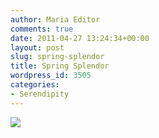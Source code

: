 ```yaml
---
author: Maria Editor
comments: true
date: 2011-04-27 13:24:34+00:00
layout: post
slug: spring-splendor
title: Spring Splendor
wordpress_id: 3505
categories:
- Serendipity
---
```


[
](http://www.lib.neu.edu/snippets/wp-content/uploads/2011/04/NortheasternSplendor.jpg)[![](http://www.lib.neu.edu/snippets/wp-content/uploads/2011/04/NortheasternSplendor.jpg)](http://www.lib.neu.edu/snippets/wp-content/uploads/2011/04/NortheasternSplendor.jpg)
